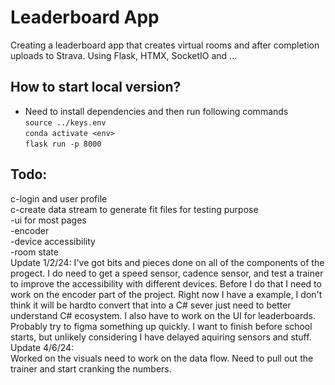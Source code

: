 # Leaderboard App
Creating a leaderboard app that creates virtual rooms and after completion uploads to Strava.
Using Flask, HTMX, SocketIO and  ...

## How to start local version?   
- Need to install dependencies and then run following commands   
```source ../keys.env```   
```conda activate <env>```   
```flask run -p 8000```

## Todo:
c-login and user profile  
c-create data stream to generate fit files for testing purpose   
-ui for most pages   
-encoder   
-device accessibility   
-room state   
Update 1/2/24:
I've got bits and pieces done on all of the components of the progect. I do need to get a speed sensor, cadence sensor, and test a trainer to improve the accessibility with different devices. Before I do that I need to work on the encoder part of the project. Right now I have a example, I don't think it will be hardto convert that into a C# sever just need to better understand C# ecosystem. I also have to work on the UI for leaderboards. Probably try to figma something up quickly. I want to finish before school starts, but unlikely considering I have delayed aquiring sensors and stuff.   
Update 4/6/24:   
Worked on the visuals need to work on the data flow. Need to pull out the trainer and start cranking the numbers.
